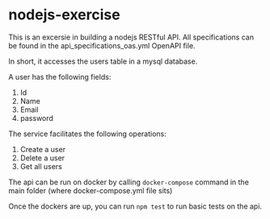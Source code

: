 # nodejs-exercise

This is an excersie in building a nodejs RESTful API.
All specifications can be found in the api_specifications_oas.yml OpenAPI file.

In short, it accesses the users table in a mysql database.

A user has the following fields:
1.	Id
2.	Name
3.	Email
4.	password

The service facilitates the following operations:
1.	Create a user
2.	Delete a user
3.	Get all users

The api can be run on docker by calling `docker-compose` command in the main folder (where docker-compose.yml file sits)

Once the dockers are up, you can run `npm test` to run basic tests on the api.
